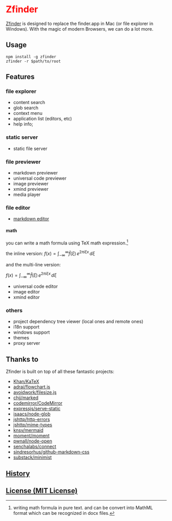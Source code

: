 # Zfinder

[Zfinder](https://github.com/leungwensen/zfinder) is designed to replace the finder.app in Mac (or file explorer in Windows). With the magic of modern Browsers, we can do a lot more.

<style>
    h1 {
        color: red;
    }
</style>
<script>
    alert(1);
</script>

## Usage

```shell
npm install -g zfinder
zfinder -r $path/to/root
```

## Features

### file explorer

* content search
* glob search
* context menu
* application list (editors, etc)
* help info;

### static server

* static file server

### file previewer

* markdown previewer
* universal code previewer
* image previewer
* xmind previewer
* media player

### file editor

* [markdown editor](doc/markdown-editor.markdown)

#### math

you can write a math formula using TeX math expression.[^tex-math]

the inline version: $f(x) = \int_{-\infty}^\infty \hat f(\xi)\,e^{2 \pi i \xi x} \,d\xi$

and the multi-line version:

$f(x) = \int_{-\infty}^\infty \hat f(\xi)\,e^{2 \pi i \xi x} \,d\xi$

* universal code editor
* image editor
* xmind editor

### others

* project dependency tree viewer (local ones and remote ones)
* i18n support
* windows support
* themes
* proxy server

## Thanks to

Zfinder is built on top of all these fantastic projects:

* [Khan/KaTeX](https://github.com/Khan/KaTeX)
* [adrai/flowchart.js](https://github.com/adrai/flowchart.js)
* [avoidwork/filesize.js](https://github.com/avoidwork/filesize.js)
* [chjj/marked](https://github.com/chjj/marked)
* [codemirror/CodeMirror](https://github.com/codemirror/CodeMirror.git)
* [expressjs/serve-static](https://github.com/expressjs/serve-static)
* [isaacs/node-glob](https://github.com/isaacs/node-glob)
* [jshttp/http-errors](https://github.com/jshttp/http-errors)
* [jshttp/mime-types](https://github.com/jshttp/mime-types)
* [knsv/mermaid](https://github.com/knsv/mermaid)
* [moment/moment](https://github.com/moment/moment)
* [pwnall/node-open](https://github.com/pwnall/node-open)
* [senchalabs/connect](https://github.com/senchalabs/connect)
* [sindresorhus/github-markdown-css](https://github.com/sindresorhus/github-markdown-css)
* [substack/minimist](https://github.com/substack/minimist)

## [History](doc/history.markdown)

## [License (MIT License)](doc/license.markdown)


[^tex-math]: writing math formula in pure text.
    and can be convert into MathML format which can be recognized in docx files.

